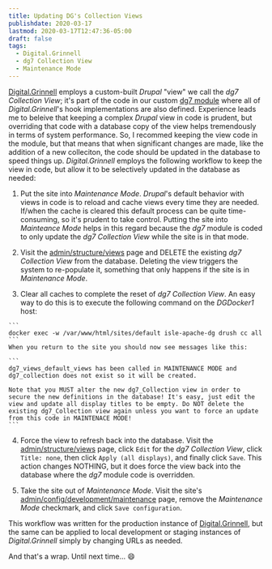 ```yaml
---
title: Updating DG's Collection Views
publishdate: 2020-03-17
lastmod: 2020-03-17T12:47:36-05:00
draft: false
tags:
  - Digital.Grinnell
  - dg7 Collection View
  - Maintenance Mode
---
```


[Digital.Grinnell](https://digital.grinnell.edu) employs a custom-built _Drupal_ "view" we call the _dg7 Collection View_; it's part of the code in our custom [dg7 module](https://github.com/DigitalGrinnell/dg7) where all of _Digital.Grinnell_'s hook implementations are also defined.  Experience leads me to beleive that keeping a complex _Drupal_ view in code is prudent, but overriding that code with a database copy of the view helps tremendously in terms of system performance. So, I recommed keeping the view code in the module, but that means that when significant changes are made, like the addition of a new colleciton, the code should be updated in the database to speed things up.  _Digital.Grinnell_ employs the following workflow to keep the view in code, but allow it to be selectively updated in the database as needed:

  1. Put the site into _Maintenance Mode_.  _Drupal_'s default behavior with views in code is to reload and cache views every time they are needed.  If/when the cache is cleared this default process can be quite time-consuming, so it's prudent to take control. Putting the site into _Mainteance Mode_ helps in this regard because the _dg7_ module is coded to only update the _dg7 Collection View_ while the site is in that mode.

  2. Visit the [admin/structure/views](https://digital.grinnell.edu/admin/structure/views) page and DELETE the existing _dg7 Collection View_ from the database.  Deleting the view triggers the system to re-populate it, something that only happens if the site is in _Maintenance Mode_.

  3. Clear all caches to complete the reset of _dg7 Collection View_.  An easy way to do this is to execute the following command on the _DGDocker1_ host:

    ```
    docker exec -w /var/www/html/sites/default isle-apache-dg drush cc all
    ```
    When you return to the site you should now see messages like this:

    ```
    dg7_views_default_views has been called in MAINTENANCE MODE and dg7_collection does not exist so it will be created.

    Note that you MUST alter the new dg7_Collection view in order to secure the new definitions in the database! It's easy, just edit the view and update all display titles to be empty. Do NOT delete the existing dg7_Collection view again unless you want to force an update from this code in MAINTENACE MODE!
    ```

  4. Force the view to refresh back into the database. Visit the [admin/structure/views](https://digital.grinnell.edu/admin/structure/views) page, click `Edit` for the _dg7 Collection View_, click `Title: none`, then click `Apply (all displays)`, and finally click `Save`.  This action changes NOTHING, but it does force the view back into the database where the _dg7_ module code is overridden.

  5. Take the site out of _Maintenance Mode_.  Visit the site's [admin/config/development/maintenance](https://digital.grinnell.edu/admin/config/development/maintenance) page, remove the _Maintenance Mode_ checkmark, and click `Save configuration`.

This workflow was written for the production instance of [Digital.Grinnell](https://digital.grinnell.edu), but the same can be applied to local development or staging instances of _Digital.Grinnell_ simply by changing URLs as needed.

And that's a wrap.  Until next time... :smile:
